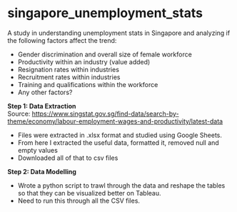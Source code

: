 # singapore_unemployment_stats

A study in understanding unemployment stats in Singapore and analyzing if the following factors affect the trend:
- Gender discrimination and overall size of female workforce
- Productivity within an industry (value added)
- Resignation rates within industries
- Recruitment rates within industries
- Training and qualifications within the workforce
- Any other factors?

<b> Step 1: Data Extraction </b> <br>
Source: https://www.singstat.gov.sg/find-data/search-by-theme/economy/labour-employment-wages-and-productivity/latest-data

- Files were extracted in .xlsx format and studied using Google Sheets.
- From here I extracted the useful data, formatted it, removed null and empty values
- Downloaded all of that to csv files

<b> Step 2: Data Modelling </b>
- Wrote a python script to trawl through the data and reshape the tables so that they can be visualized better on Tableau.
- Need to run this through all the CSV files.
